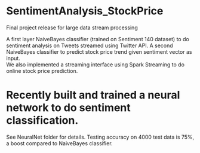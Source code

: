 # SentimentAnalysis_StockPrice
Final project release for large data stream processing

A first layer NaiveBayes classifier (trained on Sentiment 140 dataset) to do sentiment analysis on Tweets streamed using Twitter API. A second NaiveBayes classifier to predict stock price trend given sentiment vector as input.  
We also implemented a streaming interface using Spark Streaming to do online stock price prediction.

# Recently built and trained a neural network to do sentiment classification.  
See NeuralNet folder for details. Testing accuracy on 4000 test data is 75%, a boost compared to NaiveBayes classifier.
